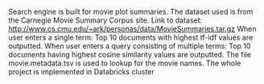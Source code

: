 Search engine is built for movie plot summaries. The dataset used is from the Carnegie Movie Summary Corpus site. 
Link to dataset: http://www.cs.cmu.edu/~ark/personas/data/MovieSummaries.tar.gz 
When user enters a single term: Top 10 documents with highest tf-idf values are outputted.
When user enters a query consisting of multiple terms: Top 10 documents having highest cosine similarity values are outputted.
The file movie.metadata.tsv is used to lookup for the movie names.
The whole project is implemented in Databricks cluster
